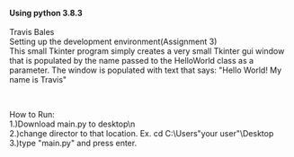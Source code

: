 **Using python 3.8.3**
<br>
<br>
Travis Bales
<br>
Setting up the development environment(Assignment 3)
<br>
This small Tkinter program simply creates a very small Tkinter gui window that is populated by the name passed to the HelloWorld class as a parameter. The window is populated with text that says: "Hello World! My name is Travis"

<br>

How to Run:
<br>
1.)Download main.py to desktop\n
<br>
2.)change director to that location. Ex. cd C:\Users\"your user"\Desktop
<br>
3.)type "main.py" and press enter.
